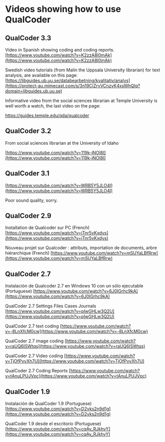 # Videos showing how to use QualCoder

## QualCoder 3.3

Video in Spanish showing coding and coding reports.
[https://www.youtube.com/watch?v=K2zzA8l0mAk](https://www.youtube.com/watch?v=K2zzA8l0mAk)

Swedish video tutorials (from Malin the Uppsala University librarian) for text analysis, are available on this page: [https://libguides.ub.uu.se/databearbetning/kvalitativ/analys](https://protect-au.mimecast.com/s/3n19CjZryVCnzvK4xsWhQIq?domain=libguides.ub.uu.se)

Informative video from the social sciences librarian at Temple University is well worth a watch, the last video on the page:

https://guides.temple.edu/qda/qualcoder 

## QualCoder 3.2

From social sciences librarian at the University of Idaho

[https://www.youtube.com/watch?v=119k-jNOl8I](https://www.youtube.com/watch?v=119k-jNOl8I)

## QualCoder 3.1
[https://www.youtube.com/watch?v=WRB5Y5JLO4I](https://www.youtube.com/watch?v=WRB5Y5JLO4I)

Poor sound quality, sorry.

## QualCoder 2.9
Installation de Qualcoder sur PC (French) [https://www.youtube.com/watch?v=iTnr5vKxdys](https://www.youtube.com/watch?v=iTnr5vKxdys)

Nouveau projet sur Qualcoder : attributs, importation de documents, arbre hiérarchique (French) [https://www.youtube.com/watch?v=mSUYaLBfRrw](https://www.youtube.com/watch?v=mSUYaLBfRrw)


## QualCoder 2.7

Instalación de Qualcoder 2.7 en Windows 10 con un sólo ejecutable (Portuguese) [https://www.youtube.com/watch?v=6J0IGrhc9kA](https://www.youtube.com/watch?v=6J0IGrhc9kA)  

QualCoder 2.7 Settings Files Cases Journals [https://www.youtube.com/watch?v=plwGHLw3Q2U](https://www.youtube.com/watch?v=plwGHLw3Q2U)

QualCoder 2.7 text coding [https://www.youtube.com/watch?v=-8LnXfcM0cw](https://www.youtube.com/watch?v=-8LnXfcM0cw)

QualCoder 2.7 image coding [https://www.youtube.com/watch?v=raUQ6ISWtqs](https://www.youtube.com/watch?v=raUQ6ISWtqs)

QualCoder 2.7 Video coding [https://www.youtube.com/watch?v=TjOfPvvXh7U](https://www.youtube.com/watch?v=TjOfPvvXh7U)

QualCoder 2.7 Coding Reports [https://www.youtube.com/watch?v=tAnuLPUJVpc](https://www.youtube.com/watch?v=tAnuLPUJVpc)

## QualCoder 1.9

Instalación de QualCoder 1.9 (Portuguese) [https://www.youtube.com/watch?v=D2vks2n9d1g](https://www.youtube.com/watch?v=D2vks2n9d1g)

QualCoder 1.9 desde el escritorio (Portuguese) [https://www.youtube.com/watch?v=cqAy_RJkhvY](https://www.youtube.com/watch?v=cqAy_RJkhvY)